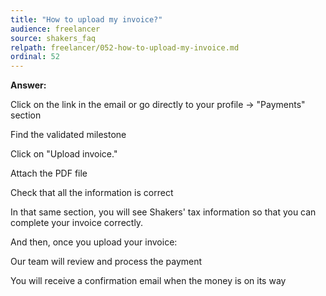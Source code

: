 ```yaml
---
title: "How to upload my invoice?"
audience: freelancer
source: shakers_faq
relpath: freelancer/052-how-to-upload-my-invoice.md
ordinal: 52
---
```


**Answer:**

Click on the link in the email or go directly to your profile → "Payments" section

Find the validated milestone

Click on "Upload invoice."

Attach the PDF file

Check that all the information is correct

In that same section, you will see Shakers' tax information so that you can complete your invoice correctly.

And then, once you upload your invoice:

Our team will review and process the payment

You will receive a confirmation email when the money is on its way
